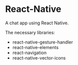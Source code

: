 # React-Native

A chat app using React Native.

The necessary libraries:
- react-native-gesture-handler
- react-native-elements
- react-navigation
- react-native-vector-icons

